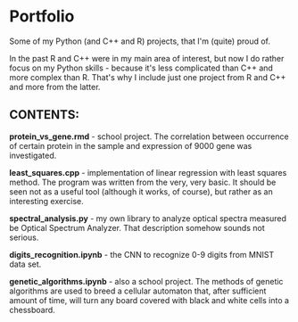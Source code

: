 # Portfolio
Some of my Python (and C++ and R) projects, that I'm (quite) proud of.

In the past R and C++ were in my main area of interest, but now I do rather focus on my Python skills - because it's less complicated than  C++ and more complex than R. That's why I include just one project from R and C++ and more from the latter.

## CONTENTS:

**protein_vs_gene.rmd** - school project. The correlation between occurrence of certain protein in the sample and expression of 9000 gene was investigated.

**least_squares.cpp** - implementation of linear regression with least squares method. The program was written from the very, very basic. It should be seen not as a useful tool (although it works, of course), but rather as an interesting exercise.

**spectral_analysis.py** - my own library to analyze optical spectra measured be Optical Spectrum Analyzer. That description somehow sounds not serious.

**digits_recognition.ipynb** - the CNN to recognize 0-9 digits from MNIST data set.

**genetic_algorithms.ipynb** - also a school project. The methods of genetic algorithms are used to breed a cellular automaton that, after sufficient amount of time, will turn any board covered with black and white cells into a chessboard. 